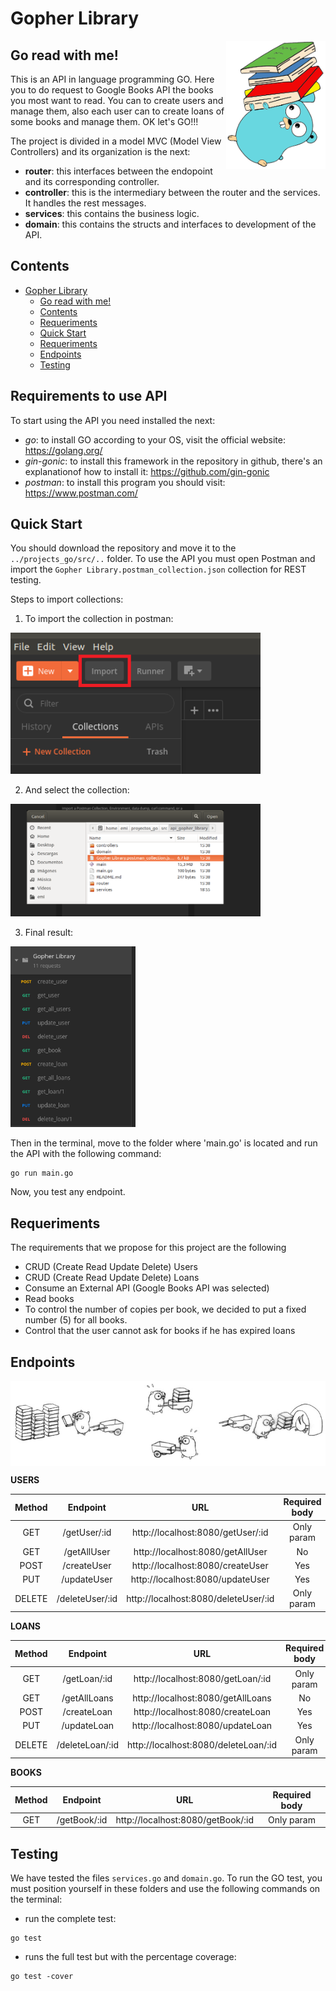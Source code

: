 # Gopher Library

<img align="right" width="159px" src="Markdown/libraryGopher.png">

## Go read with me!

This is an API in language programming GO. Here you to do request to Google Books API the books you most want to read. 
You can to create users and manage them, also each user can to create loans of some books and manage them. OK let's GO!!!

The project is divided in a model MVC (Model View Controllers) and its organization is the next: 

* **router**: this interfaces between the endopoint and its corresponding controller.
* **controller**: this is the intermediary between the router and the services. It handles the rest messages.
* **services**: this contains the business logic.
* **domain**: this contains the structs and interfaces to development of the API.

## Contents

- [Gopher Library](#gopher-library)
  - [Go read with me!](#go-read-with-me)
  - [Contents](#contents)
  - [Requeriments](#requeriments)
  - [Quick Start](#quick-start)
  - [Requeriments](#requeriments-1)
  - [Endpoints](#endpoints)
  - [Testing](#testing)

## Requirements to use API

To start using the API you need installed the next:

* *go*: to install GO according to your OS, visit the official website: https://golang.org/
* *gin-gonic*: to install this framework in the repository in github, there's an explanationof how to install it: https://github.com/gin-gonic
* *postman*: to install this program you should visit: https://www.postman.com/ 

## Quick Start

You should download the repository and move it to the `../projects_go/src/..` folder. To use the API you must open Postman and import the `Gopher Library.postman_collection.json` collection for REST testing. 

Steps to import collections:

1. To import the collection in postman:
<img width="400px" src="Markdown/importCollection.png">

2. And select the collection:
<img width="400px" src="Markdown/selectCollection.png">

3. Final result:           
<img width="200px" src="Markdown/collection.png">

Then in the terminal, move to the folder where 'main.go' is located and run the API with the following command:

```console
go run main.go
```

Now, you test any endpoint.

## Requeriments

The requirements that we propose for this project are the following
* CRUD (Create Read Update Delete) Users
* CRUD (Create Read Update Delete) Loans
* Consume an External API (Google Books API was selected)
* Read books
* To control the number of copies per book, we decided to put a fixed number (5) for all books.
* Control that the user cannot ask for books if he has expired loans

## Endpoints

<img align="middle" src="Markdown/gopher_full.png">

**USERS**

| Method      | Endpoint        |                 URL                  | Required body  |
|:-----------:|:---------------:|:------------------------------------:|:--------------:|
|     GET     | /getUser/:id    | http://localhost:8080/getUser/:id    |   Only param   |
|     GET     | /getAllUser     | http://localhost:8080/getAllUser     |   No           |
|     POST    | /createUser     | http://localhost:8080/createUser     |   Yes          |
|     PUT     | /updateUser     | http://localhost:8080/updateUser     |   Yes          |
|     DELETE  | /deleteUser/:id | http://localhost:8080/deleteUser/:id |   Only param   |

**LOANS**

| Method      | Endpoint        |                 URL                  | Required body  |
|:-----------:|:---------------:|:------------------------------------:|:--------------:|
|     GET     | /getLoan/:id    | http://localhost:8080/getLoan/:id    |   Only param   |
|     GET     | /getAllLoans    | http://localhost:8080/getAllLoans    |   No           |
|     POST    | /createLoan     | http://localhost:8080/createLoan     |   Yes          |
|     PUT     | /updateLoan     | http://localhost:8080/updateLoan     |   Yes          |
|     DELETE  | /deleteLoan/:id | http://localhost:8080/deleteLoan/:id |   Only param   |

**BOOKS**

| Method      | Endpoint        |                 URL                  | Required body  |
|:-----------:|:---------------:|:------------------------------------:|:--------------:|
|     GET     | /getBook/:id    | http://localhost:8080/getBook/:id    |   Only param   |

## Testing

We have tested the files `services.go` and `domain.go`. To run the GO test, you must position yourself in these folders and use the following commands on the terminal:

* run the complete test:
```console
go test 
```
* runs the full test but with the percentage coverage:
```console
go test -cover 
```

